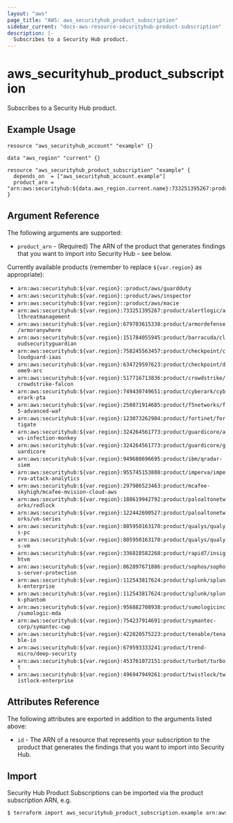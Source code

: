 ```yaml
---
layout: "aws"
page_title: "AWS: aws_securityhub_product_subscription"
sidebar_current: "docs-aws-resource-securityhub-product-subscription"
description: |-
  Subscribes to a Security Hub product.
---
```


# aws_securityhub_product_subscription

Subscribes to a Security Hub product.

## Example Usage

```hcl
resource "aws_securityhub_account" "example" {}

data "aws_region" "current" {}

resource "aws_securityhub_product_subscription" "example" {
  depends_on  = ["aws_securityhub_account.example"]
  product_arn = "arn:aws:securityhub:${data.aws_region.current.name}:733251395267:product/alertlogic/althreatmanagement"
}
```

## Argument Reference

The following arguments are supported:

* `product_arn` - (Required) The ARN of the product that generates findings that you want to import into Security Hub - see below.

Currently available products (remember to replace `${var.region}` as appropriate):

* `arn:aws:securityhub:${var.region}::product/aws/guardduty`
* `arn:aws:securityhub:${var.region}::product/aws/inspector`
* `arn:aws:securityhub:${var.region}::product/aws/macie`
* `arn:aws:securityhub:${var.region}:733251395267:product/alertlogic/althreatmanagement`
* `arn:aws:securityhub:${var.region}:679703615338:product/armordefense/armoranywhere`
* `arn:aws:securityhub:${var.region}:151784055945:product/barracuda/cloudsecurityguardian`
* `arn:aws:securityhub:${var.region}:758245563457:product/checkpoint/cloudguard-iaas`
* `arn:aws:securityhub:${var.region}:634729597623:product/checkpoint/dome9-arc`
* `arn:aws:securityhub:${var.region}:517716713836:product/crowdstrike/crowdstrike-falcon`
* `arn:aws:securityhub:${var.region}:749430749651:product/cyberark/cyberark-pta`
* `arn:aws:securityhub:${var.region}:250871914685:product/f5networks/f5-advanced-waf`
* `arn:aws:securityhub:${var.region}:123073262904:product/fortinet/fortigate`
* `arn:aws:securityhub:${var.region}:324264561773:product/guardicore/aws-infection-monkey`
* `arn:aws:securityhub:${var.region}:324264561773:product/guardicore/guardicore`
* `arn:aws:securityhub:${var.region}:949680696695:product/ibm/qradar-siem`
* `arn:aws:securityhub:${var.region}:955745153808:product/imperva/imperva-attack-analytics`
* `arn:aws:securityhub:${var.region}:297986523463:product/mcafee-skyhigh/mcafee-mvision-cloud-aws`
* `arn:aws:securityhub:${var.region}:188619942792:product/paloaltonetworks/redlock`
* `arn:aws:securityhub:${var.region}:122442690527:product/paloaltonetworks/vm-series`
* `arn:aws:securityhub:${var.region}:805950163170:product/qualys/qualys-pc`
* `arn:aws:securityhub:${var.region}:805950163170:product/qualys/qualys-vm`
* `arn:aws:securityhub:${var.region}:336818582268:product/rapid7/insightvm`
* `arn:aws:securityhub:${var.region}:062897671886:product/sophos/sophos-server-protection`
* `arn:aws:securityhub:${var.region}:112543817624:product/splunk/splunk-enterprise`
* `arn:aws:securityhub:${var.region}:112543817624:product/splunk/splunk-phantom`
* `arn:aws:securityhub:${var.region}:956882708938:product/sumologicinc/sumologic-mda`
* `arn:aws:securityhub:${var.region}:754237914691:product/symantec-corp/symantec-cwp`
* `arn:aws:securityhub:${var.region}:422820575223:product/tenable/tenable-io`
* `arn:aws:securityhub:${var.region}:679593333241:product/trend-micro/deep-security`
* `arn:aws:securityhub:${var.region}:453761072151:product/turbot/turbot`
* `arn:aws:securityhub:${var.region}:496947949261:product/twistlock/twistlock-enterprise`

## Attributes Reference

The following attributes are exported in addition to the arguments listed above:

* `id` - The ARN of a resource that represents your subscription to the product that generates the findings that you want to import into Security Hub.

## Import

Security Hub Product Subscriptions can be imported via the product subscription ARN, e.g.

```sh
$ terraform import aws_securityhub_product_subscription.example arn:aws:securityhub:eu-west-1:123456789012:product-subscription/armordefense/armoranywhere
```
